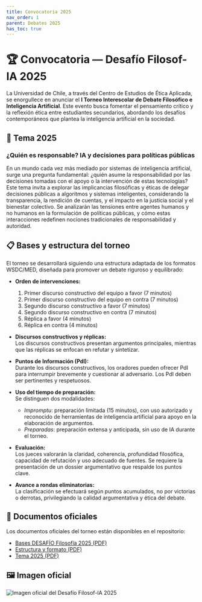 ```yaml
---
title: Convocatoria 2025
nav_order: 1
parent: Debates 2025
has_toc: true
---
```


# 🏆 Convocatoria — Desafío Filosof-IA 2025

La Universidad de Chile, a través del Centro de Estudios de Ética Aplicada, se enorgullece en anunciar el **I Torneo Interescolar de Debate Filosófico e Inteligencia Artificial**. Este evento busca fomentar el pensamiento crítico y la reflexión ética entre estudiantes secundarios, abordando los desafíos contemporáneos que plantea la inteligencia artificial en la sociedad.

## 📅 Tema 2025

### ¿Quién es responsable? IA y decisiones para políticas públicas

En un mundo cada vez más mediado por sistemas de inteligencia artificial, surge una pregunta fundamental: ¿quién asume la responsabilidad por las decisiones tomadas con el apoyo o la intervención de estas tecnologías? Este tema invita a explorar las implicancias filosóficas y éticas de delegar decisiones públicas a algoritmos y sistemas inteligentes, considerando la transparencia, la rendición de cuentas, y el impacto en la justicia social y el bienestar colectivo. Se analizarán las tensiones entre agentes humanos y no humanos en la formulación de políticas públicas, y cómo estas interacciones redefinen nociones tradicionales de responsabilidad y autoridad.

## 📋 Bases y estructura del torneo

El torneo se desarrollará siguiendo una estructura adaptada de los formatos WSDC/MED, diseñada para promover un debate riguroso y equilibrado:

- **Orden de intervenciones:**  
  1. Primer discurso constructivo del equipo a favor (7 minutos)  
  2. Primer discurso constructivo del equipo en contra (7 minutos)  
  3. Segundo discurso constructivo a favor (7 minutos)  
  4. Segundo discurso constructivo en contra (7 minutos)  
  5. Réplica a favor (4 minutos)  
  6. Réplica en contra (4 minutos)

- **Discursos constructivos y réplicas:**  
  Los discursos constructivos presentan argumentos principales, mientras que las réplicas se enfocan en refutar y sintetizar.

- **Puntos de Información (PdI):**  
  Durante los discursos constructivos, los oradores pueden ofrecer PdI para interrumpir brevemente y cuestionar al adversario. Los PdI deben ser pertinentes y respetuosos.

- **Uso del tiempo de preparación:**  
  Se distinguen dos modalidades:  
  - *Impromptu*: preparación limitada (15 minutos), con uso autorizado y reconocido de herramientas de inteligencia artificial para apoyo en la elaboración de argumentos.  
  - *Preparadas*: preparación extensa y anticipada, sin uso de IA durante el torneo.

- **Evaluación:**  
  Los jueces valorarán la claridad, coherencia, profundidad filosófica, capacidad de refutación y uso adecuado de fuentes. Se requiere la presentación de un dossier argumentativo que respalde los puntos clave.

- **Avance a rondas eliminatorias:**  
  La clasificación se efectuará según puntos acumulados, no por victorias o derrotas, privilegiando la calidad argumentativa y ética del debate.

## 📑 Documentos oficiales

Los documentos oficiales del torneo están disponibles en el repositorio:

- [Bases DESAFÍO Filosofía 2025 (PDF)](./Bases_DESAFÍO_Filosofía_2025.pdf)  
- [Estructura y formato (PDF)](https://github.com/a-lfre-do/Filosof-IA/docs/Debates/2025/Estructura_y_formato_2025.pdf)  
- [Tema 2025 (PDF)](https://github.com/a-lfre-do/Filosof-IA/docs/Debates/2025/Tema_2025.pdf)

## 🖼️ Imagen oficial

![Imagen oficial del Desafío Filosof-IA 2025](/Filosof-IA/docs/Debates/2025/Imagen_Oficial_Desafío_FilosofIA_2025.png)
